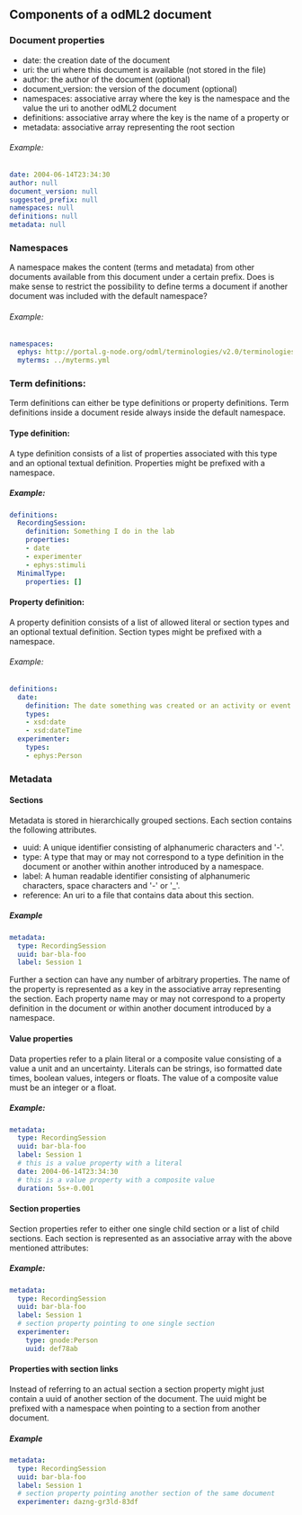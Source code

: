 Components of a odML2 document
------------------------------

### Document properties

* date: the creation date of the document
* uri: the uri where this document is available (not stored in the file)
* author: the author of the document (optional)
* document_version: the version of the document (optional)
* namespaces: associative array where the key is the namespace and the value the uri to another odML2 document
* definitions: associative array where the key is the name of a property or 
* metadata: associative array representing the root section

###### Example:

```yaml
date: 2004-06-14T23:34:30
author: null
document_version: null
suggested_prefix: null
namespaces: null
definitions: null
metadata: null
```

### Namespaces

A namespace makes the content (terms and metadata) from other documents available from this 
document under a certain prefix. 
Does is make sense to restrict the possibility to define terms a document if another document 
was included with the default namespace?

###### Example:

```yaml
namespaces:
  ephys: http://portal.g-node.org/odml/terminologies/v2.0/terminologies.yml
  myterms: ../myterms.yml
```

### Term definitions:

Term definitions can either be type definitions or property definitions. 
Term definitions inside a document reside always inside the default namespace.

#### Type definition:

A type definition consists of a list of properties associated with this type and an optional textual definition. 
Properties might be prefixed with a namespace.

##### Example:

```yaml
definitions:
  RecordingSession:
    definition: Something I do in the lab
    properties:
    - date
    - experimenter
    - ephys:stimuli
  MinimalType:
    properties: []
```

#### Property definition:

A property definition consists of a list of allowed literal or section types and an optional textual definition. 
Section types might be prefixed with a namespace.

###### Example:

```yaml
definitions:
  date:
    definition: The date something was created or an activity or event happened.
    types:
    - xsd:date
    - xsd:dateTime
  experimenter:
    types:
    - ephys:Person
```

### Metadata

#### Sections

Metadata is stored in hierarchically grouped sections. Each section contains the following attributes.

* uuid: A unique identifier consisting of alphanumeric characters and '-'.
* type: A type that may or may not correspond to a type definition in the document or another within 
  another introduced by a namespace.
* label: A human readable identifier consisting of alphanumeric characters, space characters and '-' or '_'.
* reference: An uri to a file that contains data about this section.

##### Example

```yaml
metadata:
  type: RecordingSession
  uuid: bar-bla-foo
  label: Session 1
```

Further a section can have any number of arbitrary properties. 
The name of the property is represented as a key in the associative array representing the section. 
Each property name may or may not correspond to a property definition in the document or within 
another document introduced by a namespace.

#### Value properties

Data properties refer to a plain literal or a composite value consisting of a value a unit and an uncertainty. 
Literals can be strings, iso formatted date times, boolean values, integers or floats. 
The value of a composite value must be an integer or a float.

##### Example:

```yaml
metadata:
  type: RecordingSession
  uuid: bar-bla-foo
  label: Session 1
  # this is a value property with a literal
  date: 2004-06-14T23:34:30
  # this is a value property with a composite value
  duration: 5s+-0.001
```

#### Section properties

Section properties refer to either one single child section or a list of child sections. 
Each section is represented as an associative array with the above mentioned attributes:

##### Example:

```yaml
metadata:
  type: RecordingSession
  uuid: bar-bla-foo
  label: Session 1
  # section property pointing to one single section
  experimenter:
    type: gnode:Person
    uuid: def78ab
```

#### Properties with section links

Instead of referring to an actual section a section property might just contain a uuid of 
another section of the document.
The uuid might be prefixed with a namespace when pointing to a section from another document.

##### Example

```yaml
metadata:
  type: RecordingSession
  uuid: bar-bla-foo
  label: Session 1
  # section property pointing another section of the same document
  experimenter: dazng-gr3ld-83df
```
